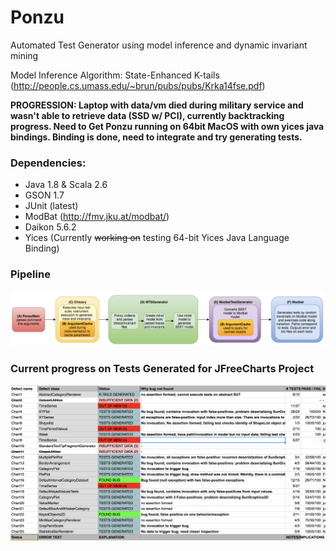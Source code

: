 # Ponzu
Automated Test Generator using model inference and dynamic invariant mining

Model Inference Algorithm: State-Enhanced K-tails (http://people.cs.umass.edu/~brun/pubs/pubs/Krka14fse.pdf)

**PROGRESSION: Laptop with data/vm died during military service and wasn't able to retrieve data (SSD w/ PCI), currently backtracking progress. Need to Get Ponzu running on 64bit MacOS with own yices java bindings. Binding is done, need to integrate and try generating tests.**

### Dependencies:

  - Java 1.8 & Scala 2.6
  - GSON 1.7
  - JUnit (latest)
  - ModBat (http://fmv.jku.at/modbat/)
  - Daikon 5.6.2
  - Yices (Currently ~~working on~~ testing 64-bit Yices Java Language Binding)

### Pipeline
![alt_text](https://raw.githubusercontent.com/nsimsiri/ponzu/master/pipeline.png)
  
 
### Current progress on Tests Generated for JFreeCharts Project
![alt text](https://raw.githubusercontent.com/nsimsiri/ponzu/master/status.png)


